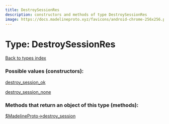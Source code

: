 ```yaml
---
title: DestroySessionRes
description: constructors and methods of type DestroySessionRes
image: https://docs.madelineproto.xyz/favicons/android-chrome-256x256.png
---
```

# Type: DestroySessionRes  
[Back to types index](index.md)



### Possible values (constructors):

[destroy\_session\_ok](../constructors/destroy_session_ok.md)  

[destroy\_session\_none](../constructors/destroy_session_none.md)  



### Methods that return an object of this type (methods):

[$MadelineProto->destroy\_session](../methods/destroy_session.md)  



